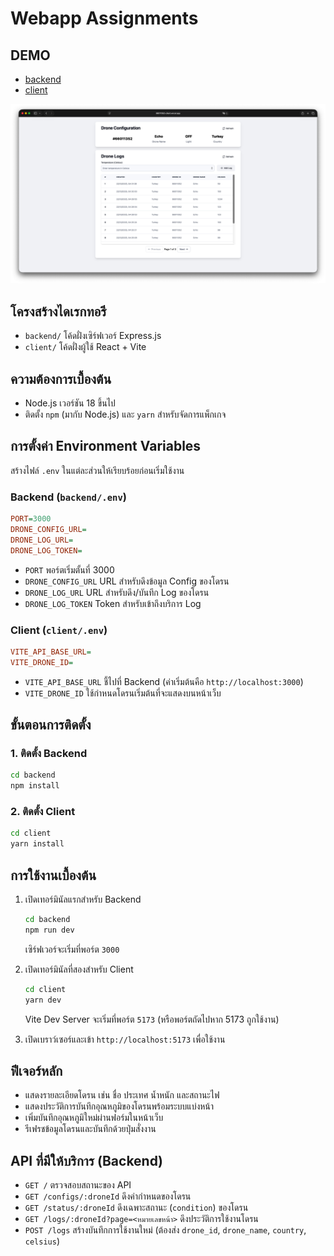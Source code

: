 # Webapp Assignments

## DEMO
- [backend](https://66011352-api.vercel.app)
- [client](https://66011352-client.vercel.app)

![client](./assets/client.jpg)

## โครงสร้างไดเรกทอรี
- `backend/` โค้ดฝั่งเซิร์ฟเวอร์ Express.js
- `client/` โค้ดฝั่งผู้ใช้ React + Vite

## ความต้องการเบื้องต้น
- Node.js เวอร์ชัน 18 ขึ้นไป
- ติดตั้ง `npm` (มากับ Node.js) และ `yarn` สำหรับจัดการแพ็กเกจ

## การตั้งค่า Environment Variables

สร้างไฟล์ `.env` ในแต่ละส่วนให้เรียบร้อยก่อนเริ่มใช้งาน

### Backend (`backend/.env`)
```ini
PORT=3000
DRONE_CONFIG_URL=
DRONE_LOG_URL=
DRONE_LOG_TOKEN=
```
- `PORT`  พอร์ตเริ่มตั้นที่ 3000
- `DRONE_CONFIG_URL` URL สำหรับดึงข้อมูล Config ของโดรน
- `DRONE_LOG_URL` URL สำหรับดึง/บันทึก Log ของโดรน
- `DRONE_LOG_TOKEN` Token สำหรับเข้าถึงบริการ Log

### Client (`client/.env`)
```ini
VITE_API_BASE_URL=
VITE_DRONE_ID=
```
- `VITE_API_BASE_URL` ชี้ไปที่ Backend (ค่าเริ่มต้นคือ `http://localhost:3000`)
- `VITE_DRONE_ID` ใช้กำหนดโดรนเริ่มต้นที่จะแสดงบนหน้าเว็บ

## ขั้นตอนการติดตั้ง

### 1. ติดตั้ง Backend
```bash
cd backend
npm install
```

### 2. ติดตั้ง Client
```bash
cd client
yarn install
```

## การใช้งานเบื้องต้น
1. เปิดเทอร์มินัลแรกสำหรับ Backend
   ```bash
   cd backend
   npm run dev
   ```
   เซิร์ฟเวอร์จะเริ่มที่พอร์ต `3000`

2. เปิดเทอร์มินัลที่สองสำหรับ Client
   ```bash
   cd client
   yarn dev
   ```
   Vite Dev Server จะเริ่มที่พอร์ต `5173` (หรือพอร์ตถัดไปหาก 5173 ถูกใช้งาน)

3. เปิดเบราว์เซอร์และเข้า `http://localhost:5173` เพื่อใช้งาน

## ฟีเจอร์หลัก
- แสดงรายละเอียดโดรน เช่น ชื่อ ประเทศ น้ำหนัก และสถานะไฟ
- แสดงประวัติการบันทึกอุณหภูมิของโดรนพร้อมระบบแบ่งหน้า
- เพิ่มบันทึกอุณหภูมิใหม่ผ่านฟอร์มในหน้าเว็บ
- รีเฟรชข้อมูลโดรนและบันทึกด้วยปุ่มสั่งงาน

## API ที่มีให้บริการ (Backend)
- `GET /` ตรวจสอบสถานะของ API
- `GET /configs/:droneId` ดึงค่ากำหนดของโดรน
- `GET /status/:droneId` ดึงเฉพาะสถานะ (`condition`) ของโดรน
- `GET /logs/:droneId?page=<หมายเลขหน้า>` ดึงประวัติการใช้งานโดรน
- `POST /logs` สร้างบันทึกการใช้งานใหม่ (ต้องส่ง `drone_id`, `drone_name`, `country`, `celsius`)
